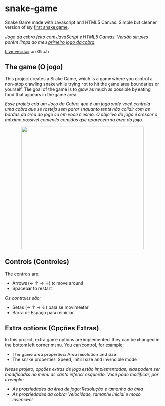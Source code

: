 # snake-game
Snake Game made with Javascript and HTML5 Canvas. Simple but cleaner version of my [first snake game](https://my-snake-game-niota2018.glitch.me/).

*Jogo da cobra feito com JavaScript e HTML5 Canvas. Versão simples porém limpa do meu [primeiro jogo da cobra](https://my-snake-game-niota2018.glitch.me/).*


[Live version](https://canvas-snake-game.glitch.me/) on Glitch

## The game (O jogo)

This project creates a Snake Game, which is a game where you control a non-stop crawling snake while trying not to hit the game area boundaries or yourself. 
The goal of the game is to grow as much as possible by eating food that appears in the game area.

*Esse projeto cria um Jogo da Cobra, que é um jogo onde você controla uma cobra que se rasteja sem parar enquanto tenta não colidir com as bordas da área do jogo ou em você mesmo. 
O objetivo do jogo é crescer o máximo possível comendo comidas que aparecem na área do jogo.*

<p align="center">
  <img width="400" src="https://github.com/g-otn/snake-game/blob/master/example.gif">
</p>

## Controls (Controles)

The controls are:
- Arrows (← ↑ → ↓) to move around
- Spacebar to restart

*Os controles são:*
- Setas (← ↑ → ↓) para se movimentar
- Barra de Espaço para reiniciar

## Extra options (Opções Extras)

In this project, extra game options are implemented, they can be changed in the bottom left corner menu.
You can control, for example:
- The game area properties: Area resolution and size
- The snake properties: Speed, initial size and invencible mode

*Nesse projeto, opções extras de jogo estão implementadas, elas podem ser modificados no menu do canto inferior esquerdo.
Você pode modificar, por exemplo:*
- *As propriedades da área de jogo: Resolução e tamanho da área*
- *As propriedades da cobra: Velocidade, tamanho inicial e modo invencível*
